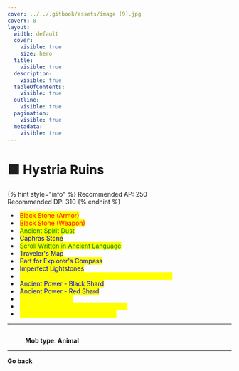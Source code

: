 ```yaml
---
cover: ../../.gitbook/assets/image (9).jpg
coverY: 0
layout:
  width: default
  cover:
    visible: true
    size: hero
  title:
    visible: true
  description:
    visible: true
  tableOfContents:
    visible: true
  outline:
    visible: true
  pagination:
    visible: true
  metadata:
    visible: true
---
```


# 🟩 Hystria Ruins

{% hint style="info" %}
Recommended AP: 250\
Recommended DP: 310
{% endhint %}

* <img src="https://592728697-files.gitbook.io/~/files/v0/b/gitbook-x-prod.appspot.com/o/spaces%2FkA2Ou9rHBG7pND0Xi3Co%2Fuploads%2FQOp7hMJryiWImyzRz6ec%2Fimage.png?alt=media&#x26;token=219fdcd2-0074-4bc7-98d5-9ce1823bd25a" alt="" data-size="line"> <mark style="color:red;">Black Stone (Armor)</mark>
* <img src="https://592728697-files.gitbook.io/~/files/v0/b/gitbook-x-prod.appspot.com/o/spaces%2FkA2Ou9rHBG7pND0Xi3Co%2Fuploads%2F6ubuz0pe0dAoS53tcEWh%2Fimage.png?alt=media&#x26;token=546dfdba-0c80-4909-9a85-12eb03e4ce31" alt="" data-size="line"> <mark style="color:red;">Black Stone (Weapon)</mark>
* <img src="https://592728697-files.gitbook.io/~/files/v0/b/gitbook-x-prod.appspot.com/o/spaces%2FkA2Ou9rHBG7pND0Xi3Co%2Fuploads%2FS7bHdnFm3eFjS8PQdwlN%2Fimage.png?alt=media&#x26;token=74b6d1ce-3b4b-4128-a519-b3e0af09d023" alt="" data-size="line"> <mark style="color:green;">Ancient Spirit Dust</mark>
* <img src="https://592728697-files.gitbook.io/~/files/v0/b/gitbook-x-prod.appspot.com/o/spaces%2FkA2Ou9rHBG7pND0Xi3Co%2Fuploads%2FSNjJYxykofUpD4z9A5XG%2Fimage.png?alt=media&#x26;token=2ef65aac-c3f3-4978-a7b7-6f348ed6b96f" alt="" data-size="line"> <mark style="color:blue;">Caphras Stone</mark>
* <img src="https://592728697-files.gitbook.io/~/files/v0/b/gitbook-x-prod.appspot.com/o/spaces%2FkA2Ou9rHBG7pND0Xi3Co%2Fuploads%2FqXpsD8uRBTdkunzoKfOp%2Fimage.png?alt=media&#x26;token=5558998c-e131-4eb5-a337-a50f87c9b3ab" alt="" data-size="line"> <mark style="color:green;">Scroll Written in Ancient Language</mark>
* <img src="https://592728697-files.gitbook.io/~/files/v0/b/gitbook-x-prod.appspot.com/o/spaces%2FkA2Ou9rHBG7pND0Xi3Co%2Fuploads%2FBIQeCz4mqBxTXweoSPxS%2Fimage.png?alt=media&#x26;token=c2f7e949-0a02-4c86-815e-5ccdb58ab85e" alt="" data-size="line"> <mark style="color:blue;">Traveler's Map</mark>
* <img src="https://592728697-files.gitbook.io/~/files/v0/b/gitbook-x-prod.appspot.com/o/spaces%2FkA2Ou9rHBG7pND0Xi3Co%2Fuploads%2Fx3bfo9lOmVtFloW5jZkv%2Fimage.png?alt=media&#x26;token=76cec08d-c204-40bd-8731-1108fe462054" alt="" data-size="line"> <mark style="color:blue;">Part for Explorer's Compass</mark>
* <img src="https://592728697-files.gitbook.io/~/files/v0/b/gitbook-x-prod.appspot.com/o/spaces%2FkA2Ou9rHBG7pND0Xi3Co%2Fuploads%2FJdSYPGcEHkXtDgj8yIam%2Fimage.png?alt=media&#x26;token=929fd86a-1e05-498b-8c7b-1e99df964b16" alt="" data-size="line"> <mark style="color:blue;">Imperfect Lightstones</mark>
* <img src="https://592728697-files.gitbook.io/~/files/v0/b/gitbook-x-prod.appspot.com/o/spaces%2FkA2Ou9rHBG7pND0Xi3Co%2Fuploads%2F2tgeilKcYC0H8nMqMRFj%2Fimage.png?alt=media&#x26;token=782e7f67-9072-4245-ae19-b00e8c196140" alt="" data-size="line"> <mark style="color:yellow;">Kehelle's Artifact - Black Spirit's Rage Max Increase</mark>
* <img src="https://592728697-files.gitbook.io/~/files/v0/b/gitbook-x-prod.appspot.com/o/spaces%2FkA2Ou9rHBG7pND0Xi3Co%2Fuploads%2FbCsURi0sPw5BhU2YSa2A%2Fimage.png?alt=media&#x26;token=91c2b2c2-f9f4-4bdb-bfe3-419c6949eec0" alt="" data-size="line"> <mark style="color:blue;">Ancient Power - Black Shard</mark>
* <img src="https://592728697-files.gitbook.io/~/files/v0/b/gitbook-x-prod.appspot.com/o/spaces%2FkA2Ou9rHBG7pND0Xi3Co%2Fuploads%2FbyWCZaACAt68lV4v9uFV%2Fimage.png?alt=media&#x26;token=3fc2e34f-69ca-418e-bda8-0d9d9c82c3a6" alt="" data-size="line"> <mark style="color:blue;">Ancient Power - Red Shard</mark>
* <img src="https://592728697-files.gitbook.io/~/files/v0/b/gitbook-x-prod.appspot.com/o/spaces%2FkA2Ou9rHBG7pND0Xi3Co%2Fuploads%2FfxzHzUCUn8CaK0xtndb4%2Fimage.png?alt=media&#x26;token=b06f1ed2-3f58-4b22-ad00-1ab47a592500" alt="" data-size="line"> <mark style="color:yellow;">Tungrad Necklace</mark>
* <img src="https://592728697-files.gitbook.io/~/files/v0/b/gitbook-x-prod.appspot.com/o/spaces%2FkA2Ou9rHBG7pND0Xi3Co%2Fuploads%2Fi9LQWWgcIkT0xwsSNepY%2Fimage.png?alt=media&#x26;token=11e67d3e-a5ef-4f37-bfea-0f5748de90c2" alt="" data-size="line"> <mark style="color:yellow;">Upgraded Compass Parts (Vodkhan)</mark>
* <img src="https://592728697-files.gitbook.io/~/files/v0/b/gitbook-x-prod.appspot.com/o/spaces%2FkA2Ou9rHBG7pND0Xi3Co%2Fuploads%2F0XzljRfVSG0MTawiRx1N%2Fimage.png?alt=media&#x26;token=fa9f974d-25e1-4535-81b5-3cf46e35b7ba" alt="" data-size="line"> <mark style="color:yellow;">Upgraded Compass Parts (Elten)</mark>

***

<figure><img src="https://592728697-files.gitbook.io/~/files/v0/b/gitbook-x-prod.appspot.com/o/spaces%2FkA2Ou9rHBG7pND0Xi3Co%2Fuploads%2FYXikh2fj1cAYJSFzHFzJ%2Fanimal.png?alt=media&#x26;token=6791a72b-1af6-4e7a-8150-c6e0fe31a00a" alt=""><figcaption><p><strong>Mob type: Animal</strong></p></figcaption></figure>

***

**Go back**
